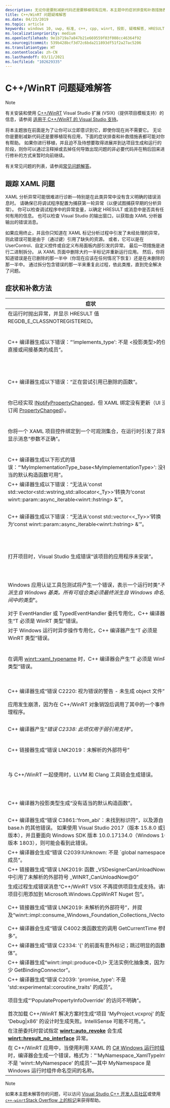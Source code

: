 ```yaml
---
description: 无论你是要削减新代码还是要移植现有应用，本主题中的症状排查和补救措施表都可能对你有帮助。
title: C++/WinRT 问题疑难解答
ms.date: 04/23/2019
ms.topic: article
keywords: windows 10, uwp, 标准, c++, cpp, winrt, 投影, 疑难解答, HRESULT, 错误
ms.localizationpriority: medium
ms.openlocfilehash: 9e1b719a7a847b21e669559f03f008cc46364f92
ms.sourcegitcommit: 539b428bcf3d72c6bda211893df51f2a27ac5206
ms.translationtype: HT
ms.contentlocale: zh-CN
ms.lasthandoff: 03/11/2021
ms.locfileid: "102629335"
---
```

# <a name="troubleshooting-cwinrt-issues"></a>C++/WinRT 问题疑难解答

> [!NOTE]
> 有关安装和使用 [C++/WinRT](./intro-to-using-cpp-with-winrt.md) Visual Studio 扩展 (VSIX)（提供项目模板支持）的信息，请参阅 [适用于 C++/WinRT 的 Visual Studio 支持](intro-to-using-cpp-with-winrt.md#visual-studio-support-for-cwinrt-xaml-the-vsix-extension-and-the-nuget-package)。

将本主题放在前面是为了让你可以立即意识到它，即使你现在尚不需要它。 无论你是要削减新代码还是要移植现有应用，下面的症状排查和补救措施表都可能对你有帮助。 如果你进行移植，并且迫不及待想要取得进展并到达项目生成和运行的阶段，则你可以通过注释掉或去掉任何导致出现问题的非必要代码并在稍后回来进行修补的方式来暂时向前继续。

有关常见问题的列表，请参阅[常见问题解答](faq.yml)。

## <a name="tracking-down-xaml-issues"></a>跟踪 XAML 问题
XAML 分析异常可能很难进行诊断&mdash;特别是在此类异常中没有含义明确的错误消息时。 请确保已将调试程序配置为捕获第一轮异常（以便试图捕获早期的分析异常）。 你可以检查调试程序中的异常变量，以确定 HRESULT 或消息中是否具有任何有用的信息。 也可以检查 Visual Studio 的输出窗口，以获取由 XAML 分析器输出的错误消息。

如果应用终止，并且你只知道在 XAML 标记分析过程中引发了未经处理的异常，则此错误可能是由于（通过键）引用了缺失的资源。 或者，它可以是在 UserControl、自定义控件或自定义布局面板内部引发的异常。 最后一项措施是进行二进制拆分。 从 XAML 页面中删除大约一半标记并重新运行应用。 然后，你将知道错误是在已删除的那一半中（你现在应该在任何情况下恢复）还是在未删除的那一半中。 通过拆分包含错误的那一半来重复此过程，依此类推，直到完全解决了问题。

## <a name="symptoms-and-remedies"></a>症状和补救方法
| 症状 | 纠正方法 |
|---------|--------|
| 在运行时抛出异常，并显示 HRESULT 值 REGDB_E_CLASSNOTREGISTERED。 | 请参阅[为什么会收到“类未注册”异常？](faq.yml#why-am-i-getting-a--class-not-registered--exception-)。 |
| C++ 编译器生成以下错误：“‘implements_type’: 不是 &lt;投影类型&gt;的任何直接或间接基类的成员”。 | 使用实现类型的未限定命名空间的名称（例如“MyRuntimeClass”）来调用“make”时，如果没有包括该类型的标头，就会出现此错误。 编译器会将“MyRuntimeClass”解释为投影类型。 解决办法是包括实现类型的标头（例如 `MyRuntimeClass.h`）。 |
| C++ 编译器生成以下错误：“正在尝试引用已删除的函数”。 | 调用“make”并且你作为模板参数传递的实现类型具有 `= delete` 默认构造函数时，就会出现此错误。 编辑实现类型的标头文件并将 `= delete` 更改为 `= default`。 你还可以为运行时类添加一个构造函数到 IDL 中。 |
| 你已经实现 [INotifyPropertyChanged](/uwp/api/windows.ui.xaml.data.inotifypropertychanged)，但 XAML 绑定没有更新（UI 没有订阅 [PropertyChanged](/uwp/api/windows.ui.xaml.data.inotifypropertychanged.PropertyChanged)）。 | 请记得在 XAML 标记中的绑定表达式上设置 `Mode=OneWay`（或 TwoWay）。 请参阅 [XAML 控件；绑定到 C++/WinRT 属性](binding-property.md)。 |
| 你将一个 XAML 项目控件绑定到一个可观测集合，在运行时引发了异常并显示消息“参数不正确”。 | 在 IDL 和实现中，将任何可观测的集合声明为“Windows.Foundation.Collections.IVector<IInspectable>”。 但返回一个实现“Windows.Foundation.Collections.IObservableVector<T>”（其中的 T 是元素类型）的对象。 请参阅 [XAML 项目控件；绑定到 C++/WinRT 集合](binding-collection.md)。  |
| C++ 编译器生成以下形式的错误：“‘MyImplementationType_base&lt;MyImplementationType&gt;’: 没有适当的默认构造函数可用”。|从具有特殊构造函数的类型派生时会出现此错误。 派生类型的构造函数需要传递基类型的构造函数所需的参数。 有关工作示例，请参阅[从具有特殊构造函数的类型派生](author-apis.md#deriving-from-a-type-that-has-a-non-default-constructor)。|
| C++ 编译器生成以下错误：“无法从‘const std::vector&lt;std::wstring,std::allocator&lt;_Ty&gt;&gt;’转换为‘const winrt::param::async_iterable&lt;winrt::hstring&gt; &’”。|将 std::wstring 的 std::vector 传递给需要一个集合的 Windows 运行时 API 时，将会出现此错误。 有关更多信息，请参阅[标准 C++ 数据类型和 C++/WinRT](std-cpp-data-types.md)。|
| C++ 编译器生成以下错误：“无法从‘const std::vector&lt;&lt;_Ty&gt;&gt;’转换为‘const winrt::param::async_iterable&lt;winrt::hstring&gt; &’”。|将 winrt::hstring 的 std::vector 传递给需要一个集合的异步 Windows 运行时 API 时，如果没有将相应的矢量复制或移动到异步被调用方，就会出现此错误。 有关更多信息，请参阅[标准 C++ 数据类型和 C++/WinRT](std-cpp-data-types.md)。|
| 打开项目时，Visual Studio 生成错误“该项目的应用程序未安装”。|需要从 Visual Studio 的“新建项目”对话框中安装“用于 C++ 开发的 Windows 通用工具”（如果你尚未这样做的话）。 如果上述方法未能解决问题，则项目可能依赖于 C++/WinRT Visual Studio Extension (VSIX)（请参阅 [Visual Studio 对于 C++/WinRT 的支持](intro-to-using-cpp-with-winrt.md#visual-studio-support-for-cwinrt-xaml-the-vsix-extension-and-the-nuget-package)）。|
| Windows 应用认证工具包测试将产生一个错误，表示一个运行时类“*不是派生自 Windows 基类。所有可组合类必须最终派生自 Windows 命名空间中的类型*”。|从基类派生的任何运行时类（在应用程序中声明）都称为可组合类。 可组合类的最终基类必须是源自 Windows.* 命名空间的类型；例如，[Windows.UI.Xaml.DependencyObject](/uwp/api/windows.ui.xaml.dependencyobject)。 有关更多详细信息，请参阅 [XAML 控件；绑定到 C++/WinRT 属性](binding-property.md)。|
| 对于 EventHandler 或 TypedEventHandler 委托专用化，C++ 编译器产生“T 必须是 WinRT 类型”错误。|请考虑改为使用“winrt::delegate&lt;…T&gt;”。 请参阅 [在 C++/WinRT 中创作事件](author-events.md)。|
| 对于 Windows 运行时异步操作专用化，C++ 编译器产生“T 必须是 WinRT 类型”错误。|请考虑改为返回并行模式库 (PPL) [任务](/cpp/parallel/concrt/reference/task-class)。 请参阅[并发操作和异步操作](concurrency.md)。|
| 在调用 [winrt::xaml_typename](/uwp/cpp-ref-for-winrt/xaml-typename) 时，C++ 编译器会产生“T 必须是 WinRT 类型”错误。|请将投影类型与 winrt::xaml_typename 配合使用（例如，使用 BgLabelControlApp::BgLabelControl），而不是实现类型（例如，不要使用 BgLabelControlApp::implementation::BgLabelControl）  。 请参阅 [XAML 自定义（模板化）控件](xaml-cust-ctrl.md)。|
| C++ 编译器生成“错误 C2220: 视为错误的警告 - 未生成 object 文件”。|更正警告，或者将“C/C++” > “常规” > “将警告视为错误”设置为“否(/WX-)”   。|
| 应用发生崩溃，因为在 C++/WinRT 对象销毁后调用了其中的一个事件处理程序。|请参阅[使用事件处理委托安全访问该指针](weak-references.md#safely-accessing-the-this-pointer-with-an-event-handling-delegate)。|
| C++ 编译器产生“*错误 C2338: 此项仅用于弱引用支持*”。|你请求针对某个类型的弱引用，该类型将“winrt::no_weak_ref”标记结构作为模板参数传递给其基类。 请参阅[选择退出弱引用支持](weak-references.md#opting-out-of-weak-reference-support)|
| C++ 链接器生成“错误 LNK2019：未解析的外部符号”|请参阅[为什么链接器会提供“LNK2019：未解析的外部符号”错误？](faq.yml#why-is-the-linker-giving-me-a--lnk2019--unresolved-external-symbol--error-)。|
| 与 C++/WinRT 一起使用时，LLVM 和 Clang 工具链会生成错误。|我们不支持适用于 C++/WinRT 的 LLVM 和 Clang 工具链，但是如果你想模拟如何在内部使用它，则可尝试进行实验，如[是否可以结合使用 C++/WinRT 和 LLVM/Clang 进行编译？](faq.yml#can-i-use-llvm-clang-to-compile-with-c---winrt-)中所述。|
| C++ 编译器为投影类型生成“没有适当的默认构造函数”。 | 如果试图延迟运行时类对象的初始化，或者在同一个项目中使用和实现运行时类，则需要调用 **std::nullptr_t** 构造函数。 有关详细信息，请参阅[通过 C++/WinRT 使用 API](consume-apis.md)。 |
| C++ 编译器生成“错误 C3861:'from_abi'：未找到标识符”，以及源自 base.h 的其他错误。 如果使用 Visual Studio 2017（版本 15.8.0 或更高版本），并且要面向 Windows SDK 版本 10.0.17134.0（Windows 10 版本 1803），则可能会看到此错误。 | 要么定位 Windows SDK 的更新（更符合）版本，要么设置项目属性“C/C++” > “语言” > “一致性模式： 否”（此外，如果“/permissive-”出现在“其他选项”下的项目属性“C/C++” > “语言” > “命令行”中，将其删除）     。 |
| C++ 编译器会生成“错误 C2039:IUnknown: 不是 \`global namespace 的成员”。 | 请参阅[如何将 C++/WinRT 项目重新定位到更高版本的 Windows SDK](news.md#how-to-retarget-your-cwinrt-project-to-a-later-version-of-the-windows-sdk)。 |
| C++ 链接器生成“错误 LNK2019: 函数 _VSDesignerCanUnloadNow@0 中引用了未解析的外部符号 _WINRT_CanUnloadNow@0” | 请参阅[如何将 C++/WinRT 项目重新定位到更高版本的 Windows SDK](news.md#how-to-retarget-your-cwinrt-project-to-a-later-version-of-the-windows-sdk)。 |
| 生成过程生成错误消息“C++/WinRT VSIX 不再提供项目生成支持。请将项目引用添加到 Microsoft.Windows.CppWinRT Nuget 包”。 | 请在项目中安装 **Microsoft.Windows.CppWinRT** NuGet 包。 有关详细信息，请参阅[早期版本的 VSIX 扩展](intro-to-using-cpp-with-winrt.md#earlier-versions-of-the-vsix-extension)。 |
| C++ 链接器生成“错误 LNK2019: 未解析的外部符号”，并提及“winrt::impl::consume_Windows_Foundation_Collections_IVector”。 | 从 [C++/WinRT 2.0](news.md#news-and-changes-in-cwinrt-20) 开始，如果在 Windows 运行时集合上使用基于范围的 `for`，那么现在需要 `#include <winrt/Windows.Foundation.Collections.h>`。 |
| C++ 编译器会生成“错误 C4002:类函数宏的调用 GetCurrentTime 参数太多”。 | 请参阅[如何使用 GetCurrentTime 和/或 TRY 解析多义性？](faq.yml#how-do-i-resolve-ambiguities-with-getcurrenttime-and-or-try-)。 |
| C++ 编译器生成“错误 C2334: '{' 的前面有意外标记；跳过明显的函数体”。 | 请参阅[如何使用 GetCurrentTime 和/或 TRY 解析多义性？](faq.yml#how-do-i-resolve-ambiguities-with-getcurrenttime-and-or-try-)。 |
| C++ 编译器生成“winrt::impl::produce&lt;D,I&gt; 无法实例化抽象类，因为缺少 GetBindingConnector”。 | 你需要 `#include <winrt/Windows.UI.Xaml.Markup.h>`。 |
| C++ 编译器生成“错误 C2039: 'promise_type': 不是 'std::experimental::coroutine_traits<void>' 的成员”。 | 协同例程需要返回异步操作对象或 **winrt::fire_and_forget**。 请参阅[并发操作和异步操作](concurrency.md)。 |
| 项目生成“'PopulatePropertyInfoOverride' 的访问不明确”。 | 在 IDL 中声明一个基类，同时在 XAML 标记中声明一个不同的基类时，可能发生此错误。 |
| 首次加载 C++/WinRT 解决方案时生成“项目 'MyProject.vcxproj' 的配置 'Debug\|x86' 的设计时生成失败。IntelliSense 可能不可用。”。 | 在首次生成后，此 IntelliSense 问题会解决。 |
| 在注册委托时尝试指定 [**winrt::auto_revoke**](/uwp/cpp-ref-for-winrt/auto-revoke-t) 会生成 [**winrt::hresult_no_interface**](/uwp/cpp-ref-for-winrt/error-handling/hresult-no-interface) 异常。 | 请参阅[如果“自动撤销”委托无法注册](handle-events.md#if-your-auto-revoke-delegate-fails-to-register)。 |
|在 C++/WinRT 应用中，当使用利用 XAML 的 [C# Windows 运行时组件](../winrt-components/creating-windows-runtime-components-in-csharp-and-visual-basic.md)时，编译器会生成一个错误，格式为："'MyNamespace_XamlTypeInfo': 不是 'winrt::MyNamespace' 的成员"&mdash;其中 MyNamespace 是 Windows 运行时组件命名空间的名称。 | 在 C++/WinRT 应用中的 `pch.h` 中，根据需要添加 `#include <winrt/MyNamespace.MyNamespace_XamlTypeInfo.h>`&mdash; 来替换 MyNamespace。 |

> [!NOTE]
> 如果本主题未解答你的问题，可以访问 [Visual Studio C++ 开发人员社区](https://developercommunity.visualstudio.com/spaces/62/index.html)或使用 [`c++-winrt`Stack Overflow 上的标记](https://stackoverflow.com/questions/tagged/c%2b%2b-winrt)来获得帮助。
